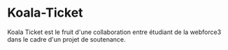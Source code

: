 # Koala-Ticket
Koala Ticket est le fruit d'une collaboration entre étudiant de la webforce3 dans le cadre d'un projet de soutenance.
